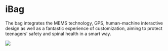 # iBag
The bag integrates the MEMS technology, GPS, human-machine interactive design as well as a fantastic experience of customization, aiming to protect teenagers’ safety and spinal health in a smart way.

![](https://github.com/Yaxin-Zhu/iBag/blob/master/Poster.jpg?raw=true)
